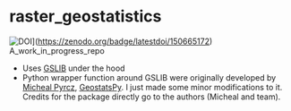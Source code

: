 # raster_geostatistics
![DOI](https://zenodo.org/badge/150665172.svg)](https://zenodo.org/badge/latestdoi/150665172)
A_work_in_progress_repo
- Uses [GSLIB](http://www.gslib.com/) under the hood
- Python wrapper function around GSLIB were originally developed by [Micheal Pyrcz](http://www.michaelpyrcz.com/), 
[GeostatsPy](https://github.com/GeostatsGuy/GeostatsPy). I just made some minor modifications to it. Credits for the package directly go to the authors (Micheal and team).
